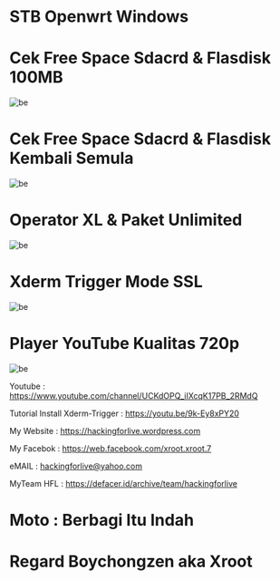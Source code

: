 # STB Openwrt Windows

# Cek Free Space Sdacrd & Flasdisk 100MB
![be](https://raw.githubusercontent.com/boychongzen18/STB-Openwrt_Windows/main/fd.jpg)

# Cek Free Space Sdacrd & Flasdisk Kembali Semula 
![be](https://raw.githubusercontent.com/boychongzen18/STB-Openwrt_Windows/main/fd1.jpg)

# Operator XL & Paket Unlimited
![be](https://raw.githubusercontent.com/boychongzen18/STB-Openwrt_Windows/main/luci.jpg)


# Xderm Trigger Mode SSL
![be](https://raw.githubusercontent.com/boychongzen18/STB-Openwrt_Windows/main/ssh.jpg)

# Player YouTube Kualitas 720p
![be](https://raw.githubusercontent.com/boychongzen18/STB-Openwrt_Windows/main/yt.jpg)



 Youtube      : https://www.youtube.com/channel/UCKdOPQ_iIXcqK17PB_2RMdQ

Tutorial Install Xderm-Trigger : https://youtu.be/9k-Ey8xPY20

My Website    : https://hackingforlive.wordpress.com

My Facebok    : https://web.facebook.com/xroot.xroot.7

eMAIL         : hackingforlive@yahoo.com      

MyTeam HFL    : https://defacer.id/archive/team/hackingforlive

# Moto : Berbagi Itu Indah

# Regard Boychongzen aka Xroot
